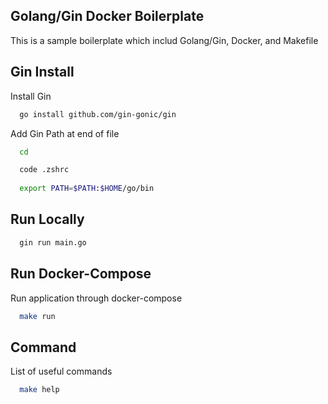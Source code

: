 ## Golang/Gin Docker Boilerplate

This is a sample boilerplate which includ Golang/Gin, Docker, and Makefile


## Gin Install
Install Gin

```bash
  go install github.com/gin-gonic/gin
```

Add Gin Path at end of file

```bash
  cd

  code .zshrc
  
  export PATH=$PATH:$HOME/go/bin
```
    
## Run Locally

```bash
  gin run main.go
```

## Run Docker-Compose
Run application through docker-compose

```bash
  make run
```

## Command

List of useful commands

```bash
  make help
```

